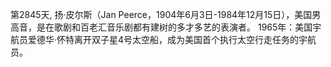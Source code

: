 第2845天, 扬·皮尔斯（Jan Peerce，1904年6月3日-1984年12月15日），美国男高音，是在歌剧和百老汇音乐剧都有建树的多才多艺的表演者。
1965年：美国宇航员爱德华·怀特离开双子星4号太空船，成为美国首个执行太空行走任务的宇航员。
  
